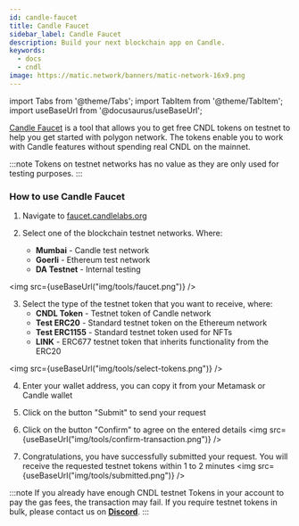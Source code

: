 ```yaml
---
id: candle-faucet
title: Candle Faucet
sidebar_label: Candle Faucet
description: Build your next blockchain app on Candle.
keywords:
  - docs
  - cndl
image: https://matic.network/banners/matic-network-16x9.png
---
```

import Tabs from '@theme/Tabs';
import TabItem from '@theme/TabItem';
import useBaseUrl from '@docusaurus/useBaseUrl';

[Candle Faucet](https://faucet.candlelabs.org/) is a tool that allows you to get free CNDL tokens on testnet to help you get started with polygon network. The tokens enable you to work with Candle features without spending real CNDL on the mainnet.

:::note
Tokens on testnet networks has no value as they are only used for testing purposes.
:::

### How to use Candle Faucet

1. Navigate to [faucet.candlelabs.org](https://faucet.candlelabs.org/)

2. Select one of the blockchain testnet networks. Where:
    - **Mumbai** - Candle test network
    - **Goerli** - Ethereum test network
    - **DA Testnet** - Internal testing

 <img src={useBaseUrl("img/tools/faucet.png")} />

3. Select the type of the testnet token that you want to receive, where:
   - **CNDL Token** - Testnet token of Candle network
   - **Test ERC20** - Standard testnet token on the Ethereum network
   - **Test ERC1155** - Standard testnet token used for NFTs
   - **LINK** - ERC677 testnet token that inherits functionality from the ERC20

<img src={useBaseUrl("img/tools/select-tokens.png")} />

4. Enter your wallet address, you can copy it from your Metamask or Candle wallet

5. Click on the button "Submit" to send your request

6. Click on the button "Confirm" to agree on the entered details
 <img src={useBaseUrl("img/tools/confirm-transaction.png")} />

7. Congratulations, you have successfully submitted your request. You will receive the requested testnet tokens within 1 to 2 minutes
 <img src={useBaseUrl("img/tools/submitted.png")} />

:::note
If you already have enough CNDL testnet Tokens in your account to pay the gas fees, the transaction may fail. If you require testnet tokens in bulk, please contact us on <ins>**[Discord](https://discord.com/invite/polygon)**</ins>.
:::
